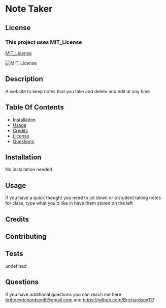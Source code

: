 # Note Taker

  ## License
  
  ### This project uses MIT_License
  
  [MIT_License](https://opensource.org/license/MIT_License)
  
  
  ![MIT_License](https://shields.io/badge/license-MIT_License-brightgreen)
  

  ## Description
  A website to keep notes that you take and delete and edit at any time
  
  
  ## Table Of Contents
  * [Installation](#installation)
  * [Usage](#usage)
  * [Credits](#credits)
  * [License](#license)
  * [Questions](#Questions)
  

  ## Installation
  No installation needed

  ## Usage
  If you have a quick thought you need to jot down or a student taking notes for class, type what you'd like in have them stored on the left

  ## Credits
  

  ## Contributing
  


  ## Tests
  undefined

  ## Questions
 If you have additional questions you can reach me here brittneyrichardson8@gmail.com and https://github.com/Brichardson117

